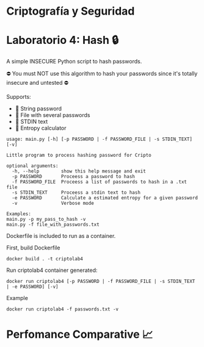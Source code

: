 # Criptografía y Seguridad
# Laboratorio 4: Hash :lock:

A simple INSECURE Python script to hash passwords.

:no_entry: You must NOT use this algorithm to hash your passwords since it's totally insecure and untested :no_entry:

Supports:
* :small_orange_diamond: String password
* :small_orange_diamond: File with several passwords
* :small_orange_diamond: STDIN text
* :small_orange_diamond: Entropy calculator

```
usage: main.py [-h] [-p PASSWORD | -f PASSWORD_FILE | -s STDIN_TEXT] [-v]

Little program to process hashing password for Cripto

optional arguments:
  -h, --help        show this help message and exit
  -p PASSWORD       Proceess a password to hash
  -f PASSWORD_FILE  Proceess a list of passwords to hash in a .txt file
  -s STDIN_TEXT     Proceess a stdin text to hash
  -e PASSWORD       Calculate a estimated entropy for a given password
  -v                Verbose mode

Examples:
main.py -p my_pass_to_hash -v
main.py -f file_with_passwords.txt
```

Dockerfile is included to run as a container.

First, build Dockerfile
```
docker build . -t criptolab4
```
Run criptolab4 container generated:
```
docker run criptolab4 [-p PASSWORD | -f PASSWORD_FILE | -s STDIN_TEXT | -e PASSWORD] [-v]
```
Example
```
docker run criptolab4 -f passwords.txt -v
```
# Perfomance Comparative :chart_with_upwards_trend:
